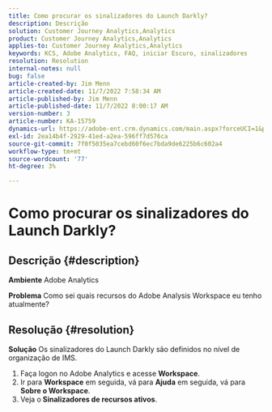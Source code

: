 ```yaml
---
title: Como procurar os sinalizadores do Launch Darkly?
description: Descrição
solution: Customer Journey Analytics,Analytics
product: Customer Journey Analytics,Analytics
applies-to: Customer Journey Analytics,Analytics
keywords: KCS, Adobe Analytics, FAQ, iniciar Escuro, sinalizadores
resolution: Resolution
internal-notes: null
bug: false
article-created-by: Jim Menn
article-created-date: 11/7/2022 7:58:34 AM
article-published-by: Jim Menn
article-published-date: 11/7/2022 8:00:17 AM
version-number: 3
article-number: KA-15759
dynamics-url: https://adobe-ent.crm.dynamics.com/main.aspx?forceUCI=1&pagetype=entityrecord&etn=knowledgearticle&id=0b8172f4-715e-ed11-9561-6045bd0065f9
exl-id: 2ea14b4f-2929-41ed-a2ea-596ff7d576ca
source-git-commit: 7f0f5035ea7cebd60f6ec7bda9de6225b6c602a4
workflow-type: tm+mt
source-wordcount: '77'
ht-degree: 3%

---
```


# Como procurar os sinalizadores do Launch Darkly?

## Descrição {#description}


<b>Ambiente</b>
Adobe Analytics

<b>Problema</b>
Como sei quais recursos do Adobe Analysis Workspace eu tenho atualmente?


## Resolução {#resolution}


<b>Solução</b>
Os sinalizadores do Launch Darkly são definidos no nível de organização de IMS.

1. Faça logon no Adobe Analytics e acesse <b>Workspace</b>.
2. Ir para <b>Workspace</b> em seguida, vá para <b>Ajuda</b> em seguida, vá para <b>Sobre o Workspace</b>.
3. Veja o<b> Sinalizadores de recursos ativos</b>.
